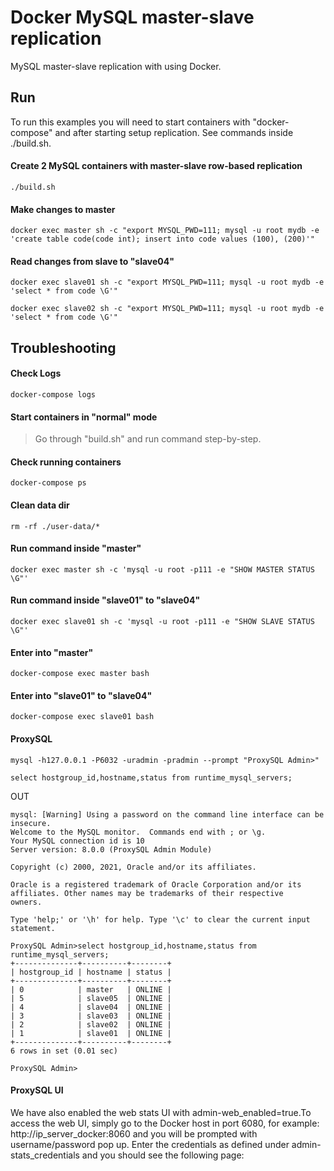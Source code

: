 Docker MySQL master-slave replication 
========================

MySQL master-slave replication with using Docker. 

## Run

To run this examples you will need to start containers with "docker-compose" 
and after starting setup replication. See commands inside ./build.sh. 

#### Create 2 MySQL containers with master-slave row-based replication 

```
./build.sh
```

#### Make changes to master

```
docker exec master sh -c "export MYSQL_PWD=111; mysql -u root mydb -e 'create table code(code int); insert into code values (100), (200)'"
```

#### Read changes from slave to "slave04"

```
docker exec slave01 sh -c "export MYSQL_PWD=111; mysql -u root mydb -e 'select * from code \G'"
```

```
docker exec slave02 sh -c "export MYSQL_PWD=111; mysql -u root mydb -e 'select * from code \G'"

```

## Troubleshooting

#### Check Logs

```
docker-compose logs
```

#### Start containers in "normal" mode

> Go through "build.sh" and run command step-by-step.

#### Check running containers

```
docker-compose ps
```

#### Clean data dir

```
rm -rf ./user-data/*
```

#### Run command inside "master"

```
docker exec master sh -c 'mysql -u root -p111 -e "SHOW MASTER STATUS \G"'
```

#### Run command inside "slave01" to "slave04"

```
docker exec slave01 sh -c 'mysql -u root -p111 -e "SHOW SLAVE STATUS \G"'
```

#### Enter into "master"

```
docker-compose exec master bash
```

#### Enter into "slave01" to "slave04"

```
docker-compose exec slave01 bash
```


#### ProxySQL ####

```
mysql -h127.0.0.1 -P6032 -uradmin -pradmin --prompt "ProxySQL Admin>"
```

```
select hostgroup_id,hostname,status from runtime_mysql_servers;
```

OUT
```
mysql: [Warning] Using a password on the command line interface can be insecure.
Welcome to the MySQL monitor.  Commands end with ; or \g.
Your MySQL connection id is 10
Server version: 8.0.0 (ProxySQL Admin Module)

Copyright (c) 2000, 2021, Oracle and/or its affiliates.

Oracle is a registered trademark of Oracle Corporation and/or its
affiliates. Other names may be trademarks of their respective
owners.

Type 'help;' or '\h' for help. Type '\c' to clear the current input statement.

ProxySQL Admin>select hostgroup_id,hostname,status from runtime_mysql_servers;
+--------------+----------+--------+
| hostgroup_id | hostname | status |
+--------------+----------+--------+
| 0            | master   | ONLINE |
| 5            | slave05  | ONLINE |
| 4            | slave04  | ONLINE |
| 3            | slave03  | ONLINE |
| 2            | slave02  | ONLINE |
| 1            | slave01  | ONLINE |
+--------------+----------+--------+
6 rows in set (0.01 sec)

ProxySQL Admin>
```

#### ProxySQL UI ####

We have also enabled the web stats UI with admin-web_enabled=true.To access the web UI, simply go to the Docker host in port 6080, for example: http://ip_server_docker:8060 and you will be prompted with username/password pop up. Enter the credentials as defined under admin-stats_credentials and you should see the following page:
